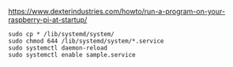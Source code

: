 https://www.dexterindustries.com/howto/run-a-program-on-your-raspberry-pi-at-startup/


```
sudo cp * /lib/systemd/system/
sudo chmod 644 /lib/systemd/system/*.service
sudo systemctl daemon-reload
sudo systemctl enable sample.service
```
